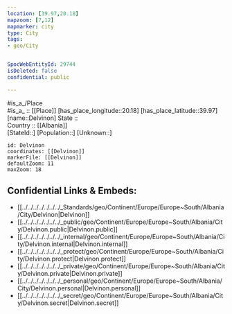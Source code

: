 ```yaml
---
location: [39.97,20.18] 
mapzoom: [7,12] 
mapmarker: city 
type: City
tags:
- geo/City


SpocWebEntityId: 29744
isDeleted: false
confidential: public

---
```

#is_a_/Place  
#is_a_ :: [[Place]] 
[has_place_longitude::20.18] 
[has_place_latitude::39.97] 
[name::Delvinon] 
State ::  
Country :: [[Albania]]  
[StateId::] 
[Population::] 
[Unknown::] 


```leaflet
id: Delvinon
coordinates: [[Delvinon]] 
markerFile: [[Delvinon]] 
defaultZoom: 11 
maxZoom: 18
```


## Confidential Links & Embeds: 
- [[../../../../../../../_Standards/geo/Continent/Europe/Europe~South/Albania/City/Delvinon|Delvinon]] 
- [[../../../../../../../_public/geo/Continent/Europe/Europe~South/Albania/City/Delvinon.public|Delvinon.public]] 
- [[../../../../../../../_internal/geo/Continent/Europe/Europe~South/Albania/City/Delvinon.internal|Delvinon.internal]] 
- [[../../../../../../../_protect/geo/Continent/Europe/Europe~South/Albania/City/Delvinon.protect|Delvinon.protect]] 
- [[../../../../../../../_private/geo/Continent/Europe/Europe~South/Albania/City/Delvinon.private|Delvinon.private]] 
- [[../../../../../../../_personal/geo/Continent/Europe/Europe~South/Albania/City/Delvinon.personal|Delvinon.personal]] 
- [[../../../../../../../_secret/geo/Continent/Europe/Europe~South/Albania/City/Delvinon.secret|Delvinon.secret]] 
